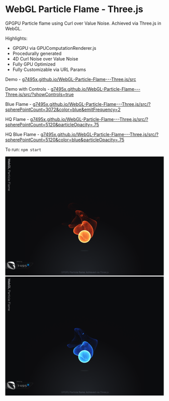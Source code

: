 # WebGL Particle Flame - Three.js

GPGPU Particle flame using Curl over Value Noise.
Achieved via Three.js in WebGL.

Highlights:
- GPGPU via GPUComputationRenderer.js
- Procedurally generated
- 4D Curl Noise over Value Noise
- Fully GPU Optimized
- Fully Customizable via URL Params

Demo - [g7495x.github.io/WebGL-Particle-Flame---Three.js/src](https://g7495x.github.io/WebGL-Particle-Flame---Three.js/src/)

Demo with Controls - [g7495x.github.io/WebGL-Particle-Flame---Three.js/src/?showControls=true](https://g7495x.github.io/WebGL-Particle-Flame---Three.js/src/?showControls=true)

Blue Flame - [g7495x.github.io/WebGL-Particle-Flame---Three.js/src/?spherePointCount=3072&color=blue&emitFrequency=2](https://g7495x.github.io/WebGL-Particle-Flame---Three.js/src/?spherePointCount=3072&color=blue&emitFrequency=2)

HQ Flame - [g7495x.github.io/WebGL-Particle-Flame---Three.js/src/?spherePointCount=5120&particleOpacity=.75](https://g7495x.github.io/WebGL-Particle-Flame---Three.js/src/?spherePointCount=5120&particleOpacity=.75)

HQ Blue Flame - [g7495x.github.io/WebGL-Particle-Flame---Three.js/src/?spherePointCount=5120&color=blue&particleOpacity=.75](https://g7495x.github.io/WebGL-Particle-Flame---Three.js/src/?spherePointCount=5120&color=blue&particleOpacity=.75)

To run: `npm start`

![](Screenshot-01.png)
![](Screenshot-02.png)
